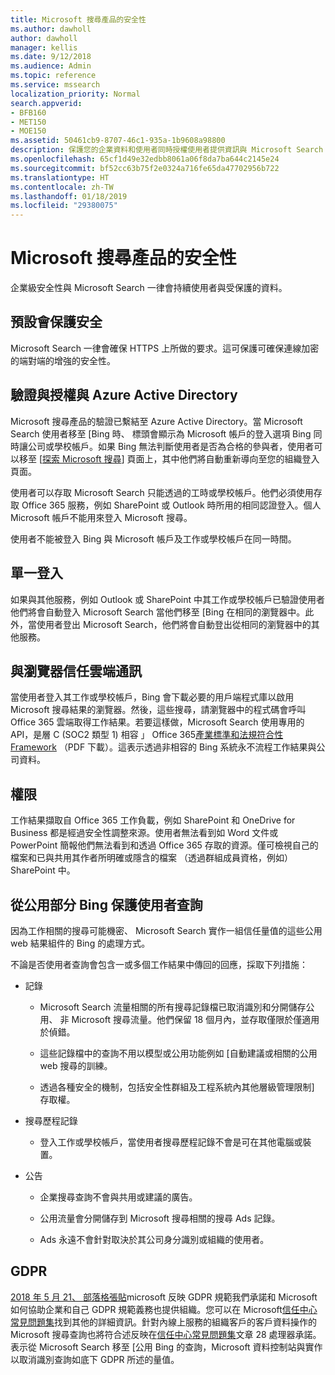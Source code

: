 ```yaml
---
title: Microsoft 搜尋產品的安全性
ms.author: dawholl
author: dawholl
manager: kellis
ms.date: 9/12/2018
ms.audience: Admin
ms.topic: reference
ms.service: mssearch
localization_priority: Normal
search.appverid:
- BFB160
- MET150
- MOE150
ms.assetid: 50461cb9-8707-46c1-935a-1b9608a98800
description: 保護您的企業資料和使用者同時授權使用者提供資訊與 Microsoft Search
ms.openlocfilehash: 65cf1d49e32edbb8061a06f8da7ba644c2145e24
ms.sourcegitcommit: bf52cc63b75f2e0324a716fe65da47702956b722
ms.translationtype: HT
ms.contentlocale: zh-TW
ms.lasthandoff: 01/18/2019
ms.locfileid: "29380075"
---
```

# <a name="security-for-microsoft-search"></a>Microsoft 搜尋產品的安全性

企業級安全性與 Microsoft Search 一律會持續使用者與受保護的資料。
  
## <a name="secure-by-default"></a>預設會保護安全

Microsoft Search 一律會確保 HTTPS 上所做的要求。這可保護可確保連線加密的端對端的增強的安全性。
  
## <a name="authentication-and-authorization-with-azure-active-directory"></a>驗證與授權與 Azure Active Directory

Microsoft 搜尋產品的驗證已繫結至 Azure Active Directory。當 Microsoft Search 使用者移至 [Bing 時、 標頭會顯示為 Microsoft 帳戶的登入選項 Bing 同時讓公司或學校帳戶。如果 Bing 無法判斷使用者是否為合格的參與者，使用者可以移至 [[探索 Microsoft 搜尋](https://www.bing.com/business/explore)] 頁面上，其中他們將自動重新導向至您的組織登入頁面。 
  
使用者可以存取 Microsoft Search 只能透過的工時或學校帳戶。他們必須使用存取 Office 365 服務，例如 SharePoint 或 Outlook 時所用的相同認證登入。個人 Microsoft 帳戶不能用來登入 Microsoft 搜尋。
  
使用者不能被登入 Bing 與 Microsoft 帳戶及工作或學校帳戶在同一時間。
  
## <a name="single-sign-on"></a>單一登入

如果與其他服務，例如 Outlook 或 SharePoint 中其工作或學校帳戶已驗證使用者他們將會自動登入 Microsoft Search 當他們移至 [Bing 在相同的瀏覽器中。此外，當使用者登出 Microsoft Search，他們將會自動登出從相同的瀏覽器中的其他服務。
  
## <a name="communicates-with-the-trusted-cloud-from-the-browser"></a>與瀏覽器信任雲端通訊

當使用者登入其工作或學校帳戶，Bing 會下載必要的用戶端程式庫以啟用 Microsoft 搜尋結果的瀏覽器。然後，這些搜尋，請瀏覽器中的程式碼會呼叫 Office 365 雲端取得工作結果。若要這樣做，Microsoft Search 使用專用的 API，是層 C (SOC2 類型 1) 相容 」 Office 365[產業標準和法規符合性 Framework](https://download.microsoft.com/download/B/2/7/B27B3EF3-8849-4C18-8BA4-5AD755728620/Compliance%20Framework_customer%20guidance.pdf) （PDF 下載）。這表示透過非相容的 Bing 系統永不流程工作結果與公司資料。 
  
## <a name="permissions"></a>權限

工作結果擷取自 Office 365 工作負載，例如 SharePoint 和 OneDrive for Business 都是經過安全性調整來源。使用者無法看到如 Word 文件或 PowerPoint 簡報他們無法看到和透過 Office 365 存取的資源。僅可檢視自己的檔案和已與共用其作者所明確或隱含的檔案 （透過群組成員資格，例如） SharePoint 中。
  
## <a name="protects-user-queries-from-the-public-portion-of-bing"></a>從公用部分 Bing 保護使用者查詢

因為工作相關的搜尋可能機密、 Microsoft Search 實作一組信任量值的這些公用 web 結果組件的 Bing 的處理方式。
  
不論是否使用者查詢會包含一或多個工作結果中傳回的回應，採取下列措施：
  
- 記錄
    
  - Microsoft Search 流量相關的所有搜尋記錄檔已取消識別和分開儲存公用、 非 Microsoft 搜尋流量。他們保留 18 個月內，並存取僅限於僅適用於偵錯。
    
  - 這些記錄檔中的查詢不用以模型或公用功能例如 [自動建議或相關的公用 web 搜尋的訓練。
    
  - 透過各種安全的機制，包括安全性群組及工程系統內其他層級管理限制] 存取權。
    
- 搜尋歷程記錄
    
  - 登入工作或學校帳戶，當使用者搜尋歷程記錄不會是可在其他電腦或裝置。
    
- 公告
    
  - 企業搜尋查詢不會與共用或建議的廣告。
    
  - 公用流量會分開儲存到 Microsoft 搜尋相關的搜尋 Ads 記錄。
    
  - Ads 永遠不會針對取決於其公司身分識別或組織的使用者。
    
## <a name="gdpr"></a>GDPR

[2018 年 5 月 21、 部落格張貼](https://blogs.microsoft.com/on-the-issues/2018/05/21/microsofts-commitment-to-gdpr-privacy-and-putting-customers-in-control-of-their-own-data/)microsoft 反映 GDPR 規範我們承諾和 Microsoft 如何協助企業和自己 GDPR 規範義務也提供組織。您可以在 Microsoft[信任中心常見問題集](https://www.microsoft.com/en-us/trustcenter/privacy/gdpr/gdpr-faqs)找到其他的詳細資訊。針對內線上服務的組織客戶的客戶資料操作的 Microsoft 搜尋查詢也將符合述反映在[信任中心常見問題集](https://www.microsoft.com/en-us/trustcenter/privacy/gdpr/gdpr-faqs)文章 28 處理器承諾。表示從 Microsoft Search 移至 [公用 Bing 的查詢，Microsoft 資料控制站與實作以取消識別查詢如底下 GDPR 所述的量值。


